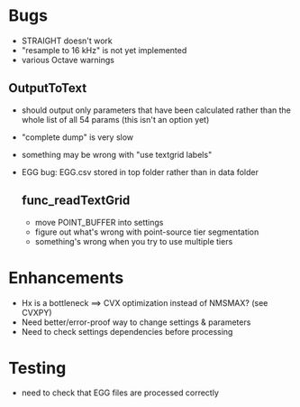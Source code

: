 # Bugs
* STRAIGHT doesn't work
* "resample to 16 kHz" is not yet implemented
* various Octave warnings

## OutputToText
* should output only parameters that have been calculated rather than the whole list of all 54 params (this isn't an option yet)
* "complete dump" is very slow
* something may be wrong with "use textgrid labels"
* EGG bug: EGG.csv stored in top folder rather than in data folder

	## func_readTextGrid
	* move POINT_BUFFER into settings
	* figure out what's wrong with point-source tier segmentation
	* something's wrong when you try to use multiple tiers


# Enhancements
* Hx is a bottleneck ==> CVX optimization instead of NMSMAX? (see CVXPY)
* Need better/error-proof way to change settings & parameters
* Need to check settings dependencies before processing

# Testing
* need to check that EGG files are processed correctly
